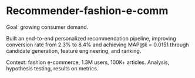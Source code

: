 # Recommender-fashion-e-comm
Goal: growing consumer demand.

Built an end-to-end personalized recommendation
pipeline, improving conversion rate from 2.3% to 8.4% and achieving MAP@k = 0.0151 through
candidate generation, feature engineering, and ranking.

Context: fashion e-commerce, 1.3M users, 100K+ articles. Analysis, hypothesis testing, results on
metrics.
